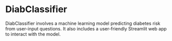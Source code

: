 # DiabClassifier
DiabClassifier involves a machine learning model predicting diabetes risk from user-input questions. It also includes a user-friendly Streamlit web app to interact with the model.
